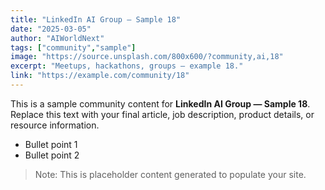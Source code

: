 ```yaml
---
title: "LinkedIn AI Group — Sample 18"
date: "2025-03-05"
author: "AIWorldNext"
tags: ["community","sample"]
image: "https://source.unsplash.com/800x600/?community,ai,18"
excerpt: "Meetups, hackathons, groups — example 18."
link: "https://example.com/community/18"
---
```


This is a sample community content for **LinkedIn AI Group — Sample 18**. Replace this text with your final article, job description, product details, or resource information.

- Bullet point 1
- Bullet point 2

> Note: This is placeholder content generated to populate your site.
